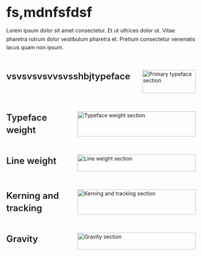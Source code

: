 <div style="display: flex; gap: 2rem;">
  <div style="flex: 1; max-width: 800px;">
    <h1 style="font-size: 2.25rem; font-weight: bold; margin-bottom: 1rem">fs,mdnfsfdsf</h1>
    <p style="margin: 1rem 0; line-height: 1.6">Lorem ipsum dolor sit amet consectetur. Et ut ultrices dolor ut. Vitae pharetra rutrum dolor vestibulum pharetra et. Pretium consectetur venenatis lacus quam non ipsum.</p>
    
<div style="display: flex; gap: 2rem; margin: 3rem 0;">
      <div style="flex: 1;">
        <h2 style="margin: 0; font-size: 1.5rem; font-weight: 600; line-height: 1.4">vsvsvsvsvvsvsshbjtypeface</h2>
      </div>
      <div style="flex: 2;">
        <img src="/images/type-1.png" alt="Primary typeface section" style="width: 100%; margin-bottom: 1.5rem;" />
      </div>
    </div>

<div style="display: flex; gap: 2rem; margin: 3rem 0;">
      <div style="flex: 1;">
        <h2 style="margin: 0; font-size: 1.5rem; font-weight: 600; line-height: 1.4">Typeface weight</h2>
      </div>
      <div style="flex: 2;">
        <img src="/images/type-2.png" alt="Typeface weight section" style="width: 100%; margin-bottom: 1.5rem;" />
      </div>
    </div>

<div style="display: flex; gap: 2rem; margin: 3rem 0;">
      <div style="flex: 1;">
        <h2 style="margin: 0; font-size: 1.5rem; font-weight: 600; line-height: 1.4">Line weight</h2>
      </div>
      <div style="flex: 2;">
        <img src="/images/type-3.png" alt="Line weight section" style="width: 100%; margin-bottom: 1.5rem;" />
      </div>
    </div>

<div style="display: flex; gap: 2rem; margin: 3rem 0;">
      <div style="flex: 1;">
        <h2 style="margin: 0; font-size: 1.5rem; font-weight: 600; line-height: 1.4">Kerning and tracking</h2>
      </div>
      <div style="flex: 2;">
        <img src="/images/type-4.png" alt="Kerning and tracking section" style="width: 100%; margin-bottom: 1.5rem;" />
      </div>
    </div>

 <div style="display: flex; gap: 2rem; margin: 3rem 0;">
      <div style="flex: 1;">
        <h2 style="margin: 0; font-size: 1.5rem; font-weight: 600; line-height: 1.4">Gravity</h2>
      </div>
      <div style="flex: 2;">
        <img src="/images/type-5.png" alt="Gravity section" style="width: 100%; margin-bottom: 1.5rem;" />
      </div>
    </div>
  </div>
</div>

